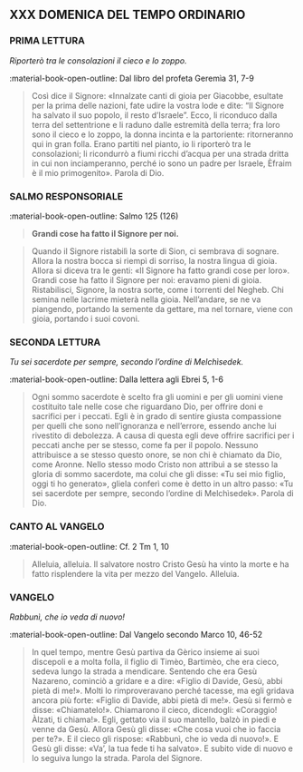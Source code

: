 ## XXX DOMENICA DEL TEMPO ORDINARIO
> 
### PRIMA LETTURA
*Riporterò tra le consolazioni il cieco e lo zoppo.*

:material-book-open-outline: Dal libro del profeta Geremìa
31, 7-9

> Così dice il Signore: «Innalzate canti di gioia per Giacobbe, esultate per la prima delle nazioni, fate udire la vostra lode e dite: “Il Signore ha salvato il suo popolo, il resto d’Israele”. Ecco, li riconduco dalla terra del settentrione e li raduno dalle estremità della terra; fra loro sono il cieco e lo zoppo, la donna incinta e la partoriente: ritorneranno qui in gran folla. Erano partiti nel pianto, io li riporterò tra le consolazioni; li ricondurrò a fiumi ricchi d’acqua per una strada dritta in cui non inciamperanno, perché io sono un padre per Israele, Èfraim è il mio primogenito». Parola di Dio.
> 
### SALMO RESPONSORIALE
:material-book-open-outline: Salmo 125 (126)

>**Grandi cose ha fatto il Signore per noi.**

> Quando il Signore ristabilì la sorte di Sion,
> ci sembrava di sognare.
> Allora la nostra bocca si riempì di sorriso,
> la nostra lingua di gioia.
> Allora si diceva tra le genti:
> «Il Signore ha fatto grandi cose per loro».
> Grandi cose ha fatto il Signore per noi:
> eravamo pieni di gioia.
> Ristabilisci, Signore, la nostra sorte,
> come i torrenti del Negheb.
> Chi semina nelle lacrime
> mieterà nella gioia.
> Nell’andare, se ne va piangendo,
> portando la semente da gettare,
> ma nel tornare, viene con gioia,
> portando i suoi covoni.
> 
### SECONDA LETTURA
*Tu sei sacerdote per sempre, secondo l’ordine di Melchìsedek.*

:material-book-open-outline: Dalla lettera agli Ebrei
5, 1-6

> Ogni sommo sacerdote è scelto fra gli uomini e per gli uomini viene costituito tale nelle cose che riguardano Dio, per offrire doni e sacrifici per i peccati. Egli è in grado di sentire giusta compassione per quelli che sono nell’ignoranza e nell’errore, essendo anche lui rivestito di debolezza. A causa di questa egli deve offrire sacrifici per i peccati anche per se stesso, come fa per il popolo. Nessuno attribuisce a se stesso questo onore, se non chi è chiamato da Dio, come Aronne. Nello stesso modo Cristo non attribuì a se stesso la gloria di sommo sacerdote, ma colui che gli disse: «Tu sei mio figlio, oggi ti ho generato», gliela conferì come è detto in un altro passo: «Tu sei sacerdote per sempre, secondo l’ordine di Melchìsedek». Parola di Dio.
> 
### CANTO AL VANGELO
:material-book-open-outline: Cf. 2 Tm 1, 10

> Alleluia, alleluia.
> Il salvatore nostro Cristo Gesù ha vinto la morte
> e ha fatto risplendere la vita per mezzo del Vangelo.
> Alleluia.
> 
### VANGELO
*Rabbunì, che io veda di nuovo!*

:material-book-open-outline: Dal Vangelo secondo Marco
10, 46-52

> In quel tempo, mentre Gesù partiva da Gèrico insieme ai suoi discepoli e a molta folla, il figlio di Timèo, Bartimèo, che era cieco, sedeva lungo la strada a mendicare. Sentendo che era Gesù Nazareno, cominciò a gridare e a dire: «Figlio di Davide, Gesù, abbi pietà di me!». Molti lo rimproveravano perché tacesse, ma egli gridava ancora più forte: «Figlio di Davide, abbi pietà di me!». Gesù si fermò e disse: «Chiamatelo!». Chiamarono il cieco, dicendogli: «Coraggio! Àlzati, ti chiama!». Egli, gettato via il suo mantello, balzò in piedi e venne da Gesù. Allora Gesù gli disse: «Che cosa vuoi che io faccia per te?». E il cieco gli rispose: «Rabbunì, che io veda di nuovo!». E Gesù gli disse: «Va’, la tua fede ti ha salvato». E subito vide di nuovo e lo seguiva lungo la strada. Parola del Signore.